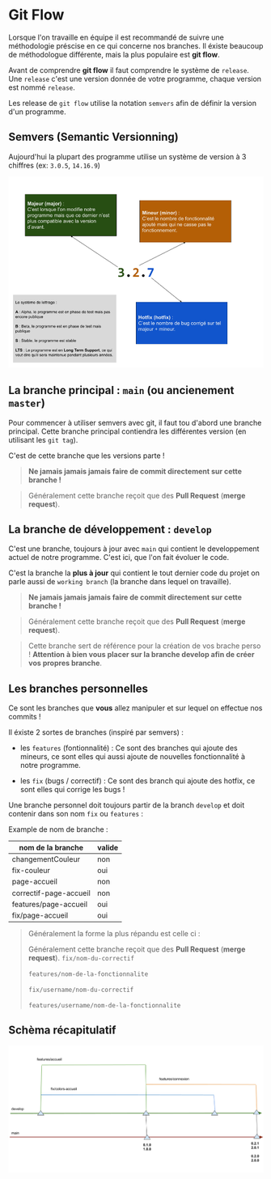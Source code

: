 # Git Flow

Lorsque l'on travaille en équipe il est recommandé de suivre une méthodologie préscise en ce qui concerne nos branches. Il éxiste beaucoup de méthodologue différente, mais la plus populaire est **git flow**.

Avant de comprendre **git flow** il faut comprendre le système de `release`. Une `release` c'est une version donnée de votre programme, chaque version est nommé `release`.

Les release de `git flow` utilise la notation `semvers` afin de définir la version d'un programme.

## Semvers (Semantic Versionning)

Aujourd'hui la plupart des programme utilise un système de version à 3 chiffres (ex: `3.0.5`, `14.16.9`)

![semvers](../images/semvers.png)

## La branche principal : `main` (ou ancienement `master`)

Pour commencer à utiliser semvers avec git, il faut tou d'abord une branche principal. Cette branche principal contiendra les différentes version (en utilisant les `git tag`).

C'est de cette branche que les versions parte !

> **Ne jamais jamais jamais faire de commit directement sur cette branche !**

> Généralement cette branche reçoit que des **Pull Request** (**merge request**).

## La branche de développement : `develop`

C'est une branche, toujours à jour avec `main` qui contient le developpement actuel de notre programme. C'est ici, que l'on fait évoluer le code.

C'est la branche la **plus à jour** qui contient le tout dernier code du projet on parle aussi de `working branch` (la branche dans lequel on travaille).

> **Ne jamais jamais jamais faire de commit directement sur cette branche !**

> Généralement cette branche reçoit que des **Pull Request** (**merge request**).

> Cette branche sert de référence pour la création de vos brache perso ! **Attention à bien vous placer sur la branche develop afin de créer vos propres branche**.

## Les branches personnelles

Ce sont les branches que **vous** allez manipuler et sur lequel on effectue nos commits !

Il éxiste 2 sortes de branches (inspiré par semvers) :

- les `features` (fontionnalité) : Ce sont des branches qui ajoute des mineurs, ce sont elles qui aussi ajoute de nouvelles fonctionnalité à notre programme.

- les `fix` (bugs / correctif) : Ce sont des branch qui ajoute des hotfix, ce sont elles qui corrige les bugs !

Une branche personnel doit toujours partir de la branch `develop` et doit contenir dans son nom `fix` ou `features` :

Example de nom de branche :

| nom de la branche      | valide |
| ---------------------- | ------ |
| changementCouleur      | non    |
| fix-couleur            | oui    |
| page-accueil           | non    |
| correctif-page-accueil | non    |
| features/page-accueil  | oui    |
| fix/page-accueil       | oui    |

> Généralement la forme la plus répandu est celle ci :
>
> Généralement cette branche reçoit que des **Pull Request** (**merge request**).
> `fix/nom-du-correctif`
>
> `features/nom-de-la-fonctionnalite`
>
> `fix/username/nom-du-correctif`
>
> `features/username/nom-de-la-fonctionnalite`

## Schèma récapitulatif

![Git flow](../images/git-flow.png)
